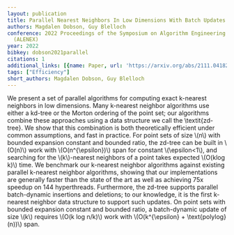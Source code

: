 ```yaml
---
layout: publication
title: Parallel Nearest Neighbors In Low Dimensions With Batch Updates
authors: Magdalen Dobson, Guy Blelloch
conference: 2022 Proceedings of the Symposium on Algorithm Engineering and Experiments
  (ALENEX)
year: 2022
bibkey: dobson2021parallel
citations: 1
additional_links: [{name: Paper, url: 'https://arxiv.org/abs/2111.04182'}]
tags: ["Efficiency"]
short_authors: Magdalen Dobson, Guy Blelloch
---
```

We present a set of parallel algorithms for computing exact k-nearest
neighbors in low dimensions. Many k-nearest neighbor algorithms use either a
kd-tree or the Morton ordering of the point set; our algorithms combine these
approaches using a data structure we call the \textit\{zd-tree\}. We show that
this combination is both theoretically efficient under common assumptions, and
fast in practice. For point sets of size \\(n\\) with bounded expansion constant
and bounded ratio, the zd-tree can be built in \\(O(n)\\) work with
\\(O(n^\{\epsilon\})\\) span for constant \\(\epsilon<1\\), and searching for the
\\(k\\)-nearest neighbors of a point takes expected \\(O(klog k)\\) time. We benchmark
our k-nearest neighbor algorithms against existing parallel k-nearest neighbor
algorithms, showing that our implementations are generally faster than the
state of the art as well as achieving 75x speedup on 144 hyperthreads.
Furthermore, the zd-tree supports parallel batch-dynamic insertions and
deletions; to our knowledge, it is the first k-nearest neighbor data structure
to support such updates. On point sets with bounded expansion constant and
bounded ratio, a batch-dynamic update of size \\(k\\) requires \\(O(k log n/k)\\) work
with \\(O(k^\{\epsilon\} + \text\{polylog\}(n))\\) span.